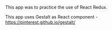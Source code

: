 This app was to practice the use of React Redux.

This app uses Gestalt as React component - https://pinterest.github.io/gestalt/ 
